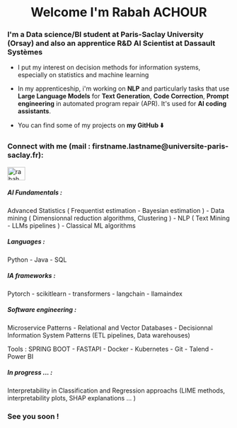 <h1 align="center"> Welcome I'm Rabah ACHOUR </h1>

<h3 align="left">I'm a Data science/BI student at Paris-Saclay University (Orsay) and also an apprentice R&D AI Scientist at Dassault Systèmes </h3>

- I put my interest on decision methods for information systems, especially on statistics and machine learning  

- In my apprenticeship, i'm working on **NLP** and particularly tasks that use **Large Language Models** for **Text Generation**, **Code Correction**, **Prompt engineering** in automated program repair (APR). It's used for **AI coding assistants**.

- You can find some of my projects on **my GitHub ⬇️**

<h3 align="left">Connect with me (mail : firstname.lastname@universite-paris-saclay.fr):</h3>
<p align="left">
<a href="https://www.linkedin.com/in/rabah-achour-594335239" target="blank"><img align="center" src="https://raw.githubusercontent.com/rahuldkjain/github-profile-readme-generator/master/src/images/icons/Social/linked-in-alt.svg" alt="rabah achour" height="30" width="40" /></a>
</p>

<h5 align="left">AI Fundamentals :</h5>
Advanced Statistics ( Frequentist estimation - Bayesian estimation ) - Data mining ( Dimensionnal reduction algorithms, Clustering ) - NLP ( Text Mining - LLMs pipelines ) - Classical ML algorithms

<h5 align="left">Languages :</h5>

Python - Java - SQL

<h5 align="left">IA frameworks :</h5>

Pytorch - scikitlearn - transformers - langchain - llamaindex

<h5 align="left">Software engineering :</h5>

Microservice Patterns - Relational and Vector Databases - Decisionnal Information System Patterns (ETL pipelines, Data warehouses)

Tools : SPRING BOOT - FASTAPI - Docker - Kubernetes - Git - Talend - Power BI

<h5 align="left">In progress ... :</h5>

Interpretability in Classification and Regression approachs (LIME methods, interpretability plots, SHAP explanations ... )

<h3 align="left">See you soon ! </h3>
